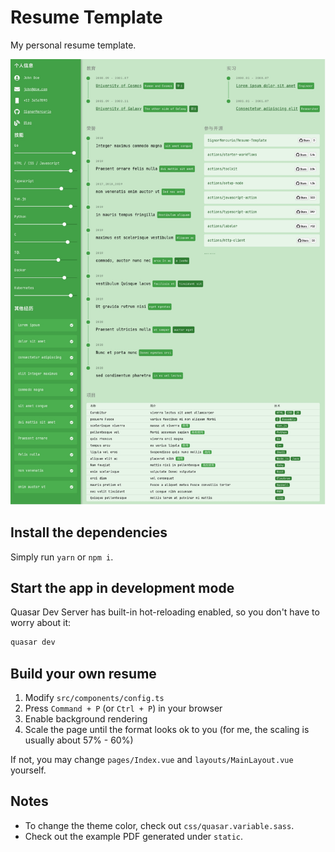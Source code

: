 # Resume Template

My personal resume template.

![Resume Template Demo](static/Template.jpg)

## Install the dependencies

Simply run `yarn` or `npm i`.

## Start the app in development mode

Quasar Dev Server has built-in hot-reloading enabled, so you don't have to worry about it:

```bash
quasar dev
```

## Build your own resume

1. Modify `src/components/config.ts`
2. Press `Command + P` (or `Ctrl + P`) in your browser
3. Enable background rendering
4. Scale the page until the format looks ok to you (for me, the scaling is usually about 57% - 60%)

If not, you may change `pages/Index.vue` and `layouts/MainLayout.vue` yourself.

## Notes

- To change the theme color, check out `css/quasar.variable.sass`.
- Check out the example PDF generated under `static`.
